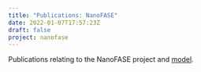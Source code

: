```yaml
---
title: "Publications: NanoFASE"
date: 2022-01-07T17:57:23Z
draft: false
project: nanofase
---
```


Publications relating to the NanoFASE project and [model](https://github.com/nerc-ceh/nanofase).